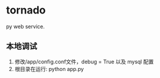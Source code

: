 # tornado
py web service.

本地调试
-------------
1. 修改/app/config.conf文件，debug = True 以及 mysql 配置
2. 根目录在运行: python app.py
